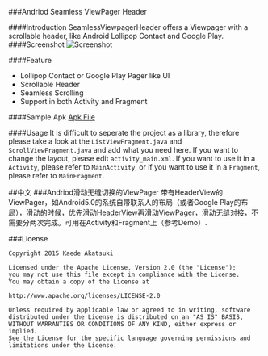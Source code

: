 ###Andriod Seamless ViewPager Header 

####Introduction
SeamlessViewpagerHeader offers a Viewpager with a scrollable header, like Android Lollipop Contact and Google Play.
####Screenshot
![Screenshot](https://lh3.googleusercontent.com/-fR2qKrjezAk/VUCi1tOcl-I/AAAAAAAAA7U/4PUqnYj0t48/s0/00.gif "Screenshot")

####Feature

 - Lollipop Contact or Google Play Pager like UI
 - Scrollable Header
 - Seamless Scrolling
 - Support in both Activity and Fragment

####Sample Apk
[Apk File](/extras/app-debug.apk)

####Usage
It is difficult to seperate the project as a library, therefore please take a look at the `ListViewFragment.java` and `ScrollViewFragment.java` and add what you need here.
If you want to change the layout, please edit `activity_main.xml`.
If you want to use it in a `Activity`, please refer to `MainActivity`, or if you want to use it in a `Fragment`, please refer to `MainFragment`.

##中文
###Andriod滑动无缝切换的ViewPager
带有HeaderView的ViewPager，如Android5.0的系统自带联系人的布局（或者Google Play的布局），滑动的时候，优先滑动HeaderView再滑动ViewPager，滑动无缝对接，不需要分两次完成。可用在Activity和Fragment上（参考Demo）.


###License

    Copyright 2015 Kaede Akatsuki

    Licensed under the Apache License, Version 2.0 (the "License");
    you may not use this file except in compliance with the License.
    You may obtain a copy of the License at

    http://www.apache.org/licenses/LICENSE-2.0

    Unless required by applicable law or agreed to in writing, software
    distributed under the License is distributed on an "AS IS" BASIS,
    WITHOUT WARRANTIES OR CONDITIONS OF ANY KIND, either express or implied.
    See the License for the specific language governing permissions and
    limitations under the License.
